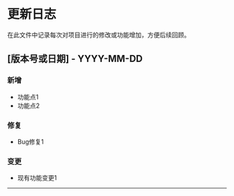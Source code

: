 # 更新日志

在此文件中记录每次对项目进行的修改或功能增加，方便后续回顾。

## [版本号或日期] - YYYY-MM-DD

### 新增
- 功能点1
- 功能点2

### 修复
- Bug修复1

### 变更
- 现有功能变更1

--- 